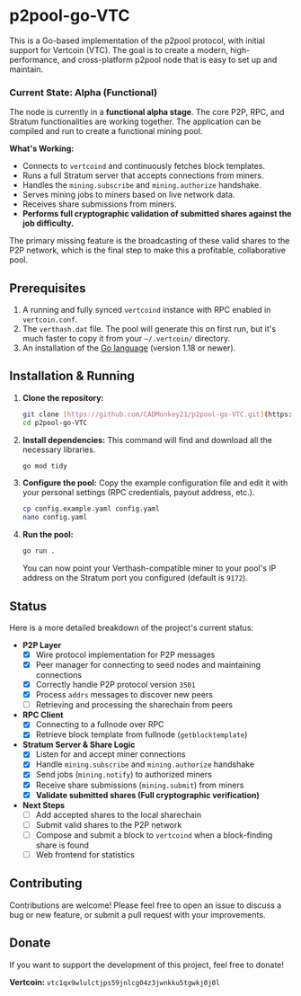 # p2pool-go-VTC

This is a Go-based implementation of the p2pool protocol, with initial support for Vertcoin (VTC). The goal is to create a modern, high-performance, and cross-platform p2pool node that is easy to set up and maintain.

### Current State: Alpha (Functional)

The node is currently in a **functional alpha stage**. The core P2P, RPC, and Stratum functionalities are working together. The application can be compiled and run to create a functional mining pool.

**What's Working:**
* Connects to `vertcoind` and continuously fetches block templates.
* Runs a full Stratum server that accepts connections from miners.
* Handles the `mining.subscribe` and `mining.authorize` handshake.
* Serves mining jobs to miners based on live network data.
* Receives share submissions from miners.
* **Performs full cryptographic validation of submitted shares against the job difficulty.**

The primary missing feature is the broadcasting of these valid shares to the P2P network, which is the final step to make this a profitable, collaborative pool.

## Prerequisites

1.  A running and fully synced `vertcoind` instance with RPC enabled in `vertcoin.conf`.
2.  The `verthash.dat` file. The pool will generate this on first run, but it's much faster to copy it from your `~/.vertcoin/` directory.
3.  An installation of the [Go language](https://go.dev/doc/install) (version 1.18 or newer).

## Installation & Running

1.  **Clone the repository:**
    ```bash
    git clone [https://github.com/CADMonkey21/p2pool-go-VTC.git](https://github.com/CADMonkey21/p2pool-go-VTC.git)
    cd p2pool-go-VTC
    ```

2.  **Install dependencies:**
    This command will find and download all the necessary libraries.
    ```bash
    go mod tidy
    ```

3.  **Configure the pool:**
    Copy the example configuration file and edit it with your personal settings (RPC credentials, payout address, etc.).
    ```bash
    cp config.example.yaml config.yaml
    nano config.yaml
    ```

4.  **Run the pool:**
    ```bash
    go run .
    ```
    You can now point your Verthash-compatible miner to your pool's IP address on the Stratum port you configured (default is `9172`).

## Status

Here is a more detailed breakdown of the project's current status:

- **P2P Layer**
    - [x] Wire protocol implementation for P2P messages
    - [x] Peer manager for connecting to seed nodes and maintaining connections
    - [x] Correctly handle P2P protocol version `3501`
    - [x] Process `addrs` messages to discover new peers
    - [ ] Retrieving and processing the sharechain from peers
- **RPC Client**
    - [x] Connecting to a fullnode over RPC
    - [x] Retrieve block template from fullnode (`getblocktemplate`)
- **Stratum Server & Share Logic**
    - [x] Listen for and accept miner connections
    - [x] Handle `mining.subscribe` and `mining.authorize` handshake
    - [x] Send jobs (`mining.notify`) to authorized miners
    - [x] Receive share submissions (`mining.submit`) from miners
    - [x] **Validate submitted shares (Full cryptographic verification)**
- **Next Steps**
    - [ ] Add accepted shares to the local sharechain
    - [ ] Submit valid shares to the P2P network
    - [ ] Compose and submit a block to `vertcoind` when a block-finding share is found
    - [ ] Web frontend for statistics

## Contributing

Contributions are welcome! Please feel free to open an issue to discuss a bug or new feature, or submit a pull request with your improvements.

## Donate

If you want to support the development of this project, feel free to donate!

**Vertcoin:** `vtc1qx9wlulctjps59jnlcg04z3jwnkku5tgwkj0j0l`
